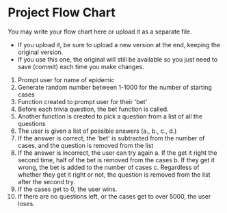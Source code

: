 # Project Flow Chart

You may write your flow chart here or upload it as a separate file. 
* If you upload it, be sure to upload a new version at the end, keeping the original version.
* If you use this one, the original will still be available so you just need to save (commit) each time you make changes.

1. Prompt user for name of epidemic
2. Generate random number between 1-1000 for the number of starting cases
3. Function created to prompt user for their 'bet'
4. Before each trivia question, the bet function is called.
5. Another function is created to pick a question from a list of all the questions
6. The user is given a list of possible answers (a., b., c., d.)
7. If the answer is correct, the 'bet' is subtracted from the number of cases, and the question is removed from the list
8. If the answer is incorrect, the user can try again
    a. If the get it right the second time, half of the bet is removed from the cases
    b. If they get it wrong, the bet is added to the number of cases
    c. Regardless of whether they get it right or not, the question is removed from the list after the second try.
9. If the cases get to 0, the user wins.
10. If there are no questions left, or the cases get to over 5000, the user loses.
